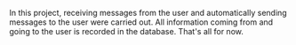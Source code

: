 In this project, receiving messages from the user and automatically sending messages to the user were carried out. All information coming from and going to the user is recorded in the database. That's all for now.
